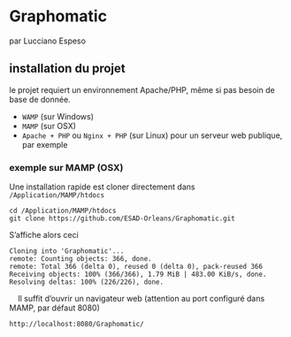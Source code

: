 # Graphomatic
par Lucciano Espeso

## installation du projet

le projet requiert un environnement Apache/PHP, même si pas besoin de base de donnée.

- `WAMP` (sur Windows)
- `MAMP` (sur OSX)
- `Apache + PHP` ou `Nginx + PHP` (sur Linux) pour un serveur web publique, par exemple

### exemple sur MAMP (OSX)

Une installation rapide est cloner directement dans `/Application/MAMP/htdocs`
	
	cd /Application/MAMP/htdocs
	git clone https://github.com/ESAD-Orleans/Graphomatic.git


S’affiche alors ceci 

	Cloning into 'Graphomatic'...
	remote: Counting objects: 366, done.
	remote: Total 366 (delta 0), reused 0 (delta 0), pack-reused 366
	Receiving objects: 100% (366/366), 1.79 MiB | 483.00 KiB/s, done.
	Resolving deltas: 100% (226/226), done.
  
  
Il suffit d’ouvrir un navigateur web (attention au port configuré dans MAMP, par défaut 8080)

	http://localhost:8080/Graphomatic/
